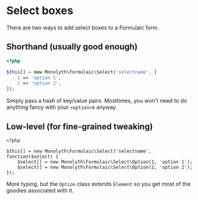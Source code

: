 # Select boxes

There are two ways to add select boxes to a Formulaic form.

## Shorthand (usually good enough)

```php
<?php

$this[] = new Monolyth\Formulaic\Select('selectname', [
    1 => 'option 1',
    2 => 'option 2',
]);

```

Simply pass a hash of key/value pairs. Mosttimes, you won't need to do
anything fancy with your `<option>`s anyway.

## Low-level (for fine-grained tweaking)

```
<?php

$this[] = new Monolyth\Formulaic\Select('selectname', function($select) {
    $select[] = new Monolyth\Formulaic\Select\Option(1, 'option 1');
    $select[] = new Monolyth\Formulaic\Select\Option(2, 'option 2');
});

```

More typing, but the `Option` class extends `Element` so you get most of the
goodies associated with it.

